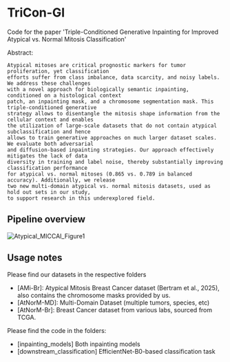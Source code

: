 # TriCon-GI
Code for the paper 'Triple-Conditioned Generative Inpainting for Improved Atypical vs. Normal Mitosis Classification'

Abstract:
```
Atypical mitoses are critical prognostic markers for tumor proliferation, yet classification
efforts suffer from class imbalance, data scarcity, and noisy labels. We address these challenges
with a novel approach for biologically semantic inpainting, conditioned on a histological context
patch, an inpainting mask, and a chromosome segmentation mask. This triple-conditioned generative
strategy allows to disentangle the mitosis shape information from the cellular context and enables
the utilization of large-scale datasets that do not contain atypical subclassification and hence
allows to train generative approaches on much larger dataset scales. We evaluate both adversarial
and diffusion-based inpainting strategies. Our approach effectively mitigates the lack of data
diversity in training and label noise, thereby substantially improving classification performance
for atypical vs. normal mitoses (0.865 vs. 0.789 in balanced accuracy). Additionally, we release
two new multi-domain atypical vs. normal mitosis datasets, used as hold out sets in our study,
to support research in this underexplored field.
```

## Pipeline overview
![Atypical_MICCAI_Figure1](https://github.com/user-attachments/assets/4cb3545b-19c1-4a6c-a0ac-e36bbce5a6c3)

## Usage notes
Please find our datasets in the respective folders
- [AMi-Br]: Atypical Mitosis Breast Cancer dataset (Bertram et al., 2025), also contains the chromosome masks provided by us.
- [AtNorM-MD]: Multi-Domain Dataset (multiple tumors, species, etc)
- [AtNorM-Br]: Breast Cancer dataset from various labs, sourced from TCGA.

Please find the code in the folders: 
- [inpainting_models] Both inpainting models
- [downstream_classification] EfficientNet-B0-based classification task


